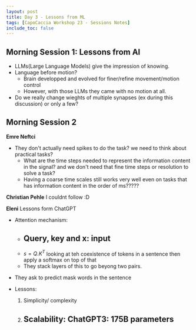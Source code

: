 ```yaml
---
layout: post
title: Day 3 - Lessons from ML
tags: [CapoCaccia Workshop 23 - Sessions Notes]
include_toc: false
---
```


## Morning Session 1: Lessons from AI

- LLMs(Large Language Models) give the impression of knowing.
- Language before motion? 
    - Brain developped and evolved for finer/refine  movement/motion control
    - However, with those LLMs they came with no motion at all.
- Do we really change wieghts of multiple synapses (ex during this discussion) or only a few?


## Morning Session 2
**Emre Neftci**
- They don't actually need spikes to do the task? we need to think about practical tasks?
    - What are the time steps needed to represent the information content in the signal? and we don't need that fine time steps or resolution to solve a task? 
    - Having a coarse time scales still works very well even on tasks that has information content in the order of ms?????


**Christian Pehle**
I couldnt follow :D

**Eleni** Lessons form ChatGPT
- Attention mechanism:
    - Query, key and x: input
        - 
    - $s = Q.K^T$   looking at teh coexistence of tokens in a sentence then apply a softmax on top of that
    - They stack layers of this to go beyong two pairs.

- They ask to predict mask words in the sentence

- Lessons:
    1. Simplicity/ complexity
    2. Scalability: ChatGPT3: 175B parameters
        - 


